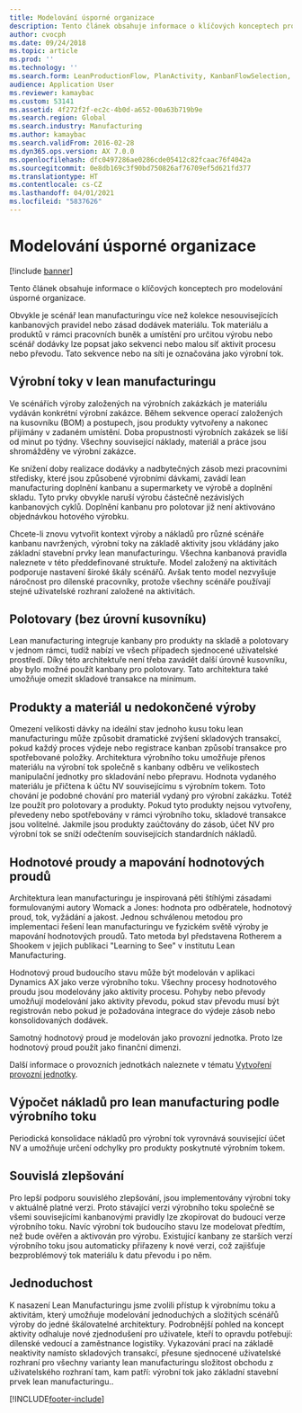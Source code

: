 ```yaml
---
title: Modelování úsporné organizace
description: Tento článek obsahuje informace o klíčových konceptech pro modelování úsporné organizace.
author: cvocph
ms.date: 09/24/2018
ms.topic: article
ms.prod: ''
ms.technology: ''
ms.search.form: LeanProductionFlow, PlanActivity, KanbanFlowSelection, KanbanFlow
audience: Application User
ms.reviewer: kamaybac
ms.custom: 53141
ms.assetid: 4f272f2f-ec2c-4b0d-a652-00a63b719b9e
ms.search.region: Global
ms.search.industry: Manufacturing
ms.author: kamaybac
ms.search.validFrom: 2016-02-28
ms.dyn365.ops.version: AX 7.0.0
ms.openlocfilehash: dfc0497286ae0286cde05412c82fcaac76f4042a
ms.sourcegitcommit: 0e8db169c3f90bd750826af76709ef5d621fd377
ms.translationtype: HT
ms.contentlocale: cs-CZ
ms.lasthandoff: 04/01/2021
ms.locfileid: "5837626"
---
```

# <a name="modeling-a-lean-organization"></a>Modelování úsporné organizace

[!include [banner](../includes/banner.md)]

Tento článek obsahuje informace o klíčových konceptech pro modelování úsporné organizace. 

Obvykle je scénář lean manufacturingu více než kolekce nesouvisejících kanbanových pravidel nebo zásad dodávek materiálu. Tok materiálu a produktů v rámci pracovních buněk a umístění pro určitou výrobu nebo scénář dodávky lze popsat jako sekvenci nebo malou síť aktivit procesu nebo převodu. Tato sekvence nebo na síti je označována jako výrobní tok.

## <a name="production-flows-in-lean-manufacturing"></a>Výrobní toky v lean manufacturingu
Ve scénářích výroby založených na výrobních zakázkách je materiálu vydáván konkrétní výrobní zakázce. Během sekvence operací založených na kusovníku (BOM) a postupech, jsou produkty vytvořeny a nakonec přijímány v zadaném umístění. Doba propustnosti výrobních zakázek se liší od minut po týdny. Všechny související náklady, materiál a práce jsou shromážděny ve výrobní zakázce. 

Ke snížení doby realizace dodávky a nadbytečných zásob mezi pracovními středisky, které jsou způsobené výrobními dávkami, zavádí lean manufacturing doplnění kanbanu a supermarkety ve výrobě a doplnění skladu. Tyto prvky obvykle naruší výrobu částečně nezávislých kanbanových cyklů. Doplnění kanbanu pro polotovar již není aktivováno objednávkou hotového výrobku. 

Chcete-li znovu vytvořit kontext výroby a nákladů pro různé scénáře kanbanu navržených, výrobní toky na základě aktivity jsou vkládány jako základní stavební prvky lean manufacturingu. Všechna kanbanová pravidla naleznete v této předdefinované struktuře. Model založený na aktivitách podporuje nastavení široké škály scénářů. Avšak tento model nezvyšuje náročnost pro dílenské pracovníky, protože všechny scénáře používají stejné uživatelské rozhraní založené na aktivitách.

## <a name="semi-finished-products-non-bom-levels"></a>Polotovary (bez úrovní kusovníku)
Lean manufacturing integruje kanbany pro produkty na skladě a polotovary v jednom rámci, tudíž nabízí ve všech případech sjednocené uživatelské prostředí. Díky této architektuře není třeba zavádět další úrovně kusovníku, aby bylo možné použít kanbany pro polotovary. Tato architektura také umožňuje omezit skladové transakce na minimum.

## <a name="products-and-material-in-work-in-progress"></a>Produkty a materiál u nedokončené výroby
Omezení velikosti dávky na ideální stav jednoho kusu toku lean manufacturingu může způsobit dramatické zvýšení skladových transakcí, pokud každý proces výdeje nebo registrace kanban způsobí transakce pro spotřebované položky. Architektura výrobního toku umožňuje přenos materiálu na výrobní tok společně s kanbany odběru ve velikostech manipulační jednotky pro skladování nebo přepravu. Hodnota vydaného materiálu je přičtena k účtu NV souvisejícímu s výrobním tokem. Toto chování je podobné chování pro materiál vydaný pro výrobní zakázku. Totéž lze použít pro polotovary a produkty. Pokud tyto produkty nejsou vytvořeny, převedeny nebo spotřebovány v rámci výrobního toku, skladové transakce jsou volitelné. Jakmile jsou produkty zaúčtovány do zásob, účet NV pro výrobní tok se sníží odečtením souvisejících standardních nákladů.

## <a name="value-streams-and-value-stream-mapping"></a>Hodnotové proudy a mapování hodnotových proudů
Architektura lean manufacturingu je inspirovaná pěti štíhlými zásadami formulovanými autory Womack a Jones: hodnota pro odběratele, hodnotový proud, tok, vyžádání a jakost. Jednou schválenou metodou pro implementaci řešení lean manufacturingu ve fyzickém světě výroby je mapování hodnotových proudů. Tato metoda byl představena Rotherem a Shookem v jejich publikaci "Learning to See" v institutu Lean Manufacturing. 

Hodnotový proud budoucího stavu může být modelován v aplikaci Dynamics AX jako verze výrobního toku. Všechny procesy hodnotového proudu jsou modelovány jako aktivity procesu. Pohyby nebo převody umožňují modelování jako aktivity převodu, pokud stav převodu musí být registrován nebo pokud je požadována integrace do výdeje zásob nebo konsolidovaných dodávek. 

Samotný hodnotový proud je modelován jako provozní jednotka. Proto lze hodnotový proud použít jako finanční dimenzi.

Další informace o provozních jednotkách naleznete v tématu [Vytvoření provozní jednotky](../../fin-and-ops/organization-administration/tasks/create-operating-unit.md).

## <a name="costing-for-lean-manufacturing-based-on-the-production-flow"></a>Výpočet nákladů pro lean manufacturing podle výrobního toku
Periodická konsolidace nákladů pro výrobní tok vyrovnává související účet NV a umožňuje určení odchylky pro produkty poskytnuté výrobním tokem.

## <a name="continuous-improvement"></a>Souvislá zlepšování
Pro lepší podporu souvislého zlepšování, jsou implementovány výrobní toky v aktuálně platné verzi. Proto stávající verzi výrobního toku společně se všemi souvisejícími kanbanovými pravidly lze zkopírovat do budoucí verze výrobního toku. Navíc výrobní tok budoucího stavu lze modelovat předtím, než bude ověřen a aktivován pro výrobu. Existující kanbany ze starších verzí výrobního toku jsou automaticky přiřazeny k nové verzi, což zajišťuje bezproblémový tok materiálu k datu převodu i po něm.

## <a name="simplicity"></a>Jednoduchost
K nasazení Lean Manufacturingu jsme zvolili přístup k výrobnímu toku a aktivitám, který umožňuje modelování jednoduchých a složitých scénářů výroby do jedné škálovatelné architektury. Podrobnější pohled na koncept aktivity odhaluje nové zjednodušení pro uživatele, kteří to opravdu potřebují: dílenské vedoucí a zaměstnance logistiky. Vykazování prací na základě neaktivity namísto skladových transakcí, přesune sjednocené uživatelské rozhraní pro všechny varianty lean manufacturingu složitost obchodu z uživatelského rozhraní tam, kam patří: výrobní tok jako základní stavební prvek lean manufacturingu..





[!INCLUDE[footer-include](../../includes/footer-banner.md)]